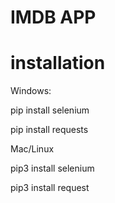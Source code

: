 # IMDB APP
# installation
  Windows:
  
  pip install selenium

  pip install requests

  Mac/Linux
  
  pip3 install selenium

  pip3 install request
  
